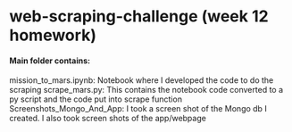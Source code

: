 # web-scraping-challenge (week 12 homework)

#### Main folder contains:

mission_to_mars.ipynb:  Notebook where I developed the code to do the scraping
scrape_mars.py:  This contains the notebook code converted to a py script and the code put into scrape function
Screenshots_Mongo_And_App:  I took a screen shot of the Mongo db I created. I also took screen shots of the app/webpage
